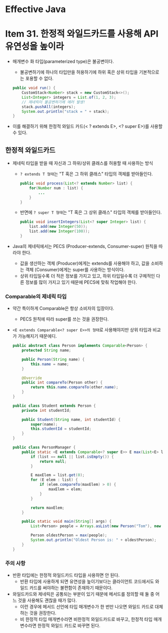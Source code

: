 # Effective Java

# Item 31. **한정적 와일드카드를 사용해 API 유연성을 높이라**

- 매개변수 화 타입(parameterized type)은 불공변이다.
    - 불공변하기에 하나의 타입만을 허용하기에 하위 혹은 상위 타입을 기본적으로는 포용할 수 없다.

    ```java
    public void run() {
        CustomStack<Number> stack = new CustomStack<>();
        List<Integer> integers = List.of(1, 2, 3);
        // 제네릭이 불공변하기에 에러 발생!
        stack.pushAll(integers);
        System.out.println("stack = " + stack);
    }
    ```

- 이를 해결하기 위해 한정적 와일드 카드(< ? extends E>, <? super E>)를 사용할 수 있다.

## 한정적 와일드카드

- 제네릭 타입을 받을 때 자신과 그 하위/상위 클래스를 허용할 때 사용하는 방식
    - `? extends T 형태`는 "T 혹은 그 하위 클래스" 타입의 객체를 받아들인다.

        ```java
        public void process(List<? extends Number> list) {
            for(Number num : list) {
                ...
            }
        }
        ```

    - 반면에 `? super T 형태`는 "T 혹은 그 상위 클래스" 타입의 객체를 받아들인다.

        ```java
        public void insertIntegers(List<? super Integer> list) {
            list.add(new Integer(50));
            list.add(new Integer(100));
        }
        ```

- Java의 제네릭에서는 PECS (Producer-extends, Consumer-super) 원칙을 따라야 한다.
    - 값을 생산하는 객체 (Producer)에게는 extends를 사용해야 하고, 값을 소비하는 객체 (Consumer)에게는 super를 사용하는 방식이다.
    - 상위 타입일수록 더 적은 정보를 가지고 있고, 하위 타입일수록 더 구체적인 다른 정보를 많이 가지고 있기 때문에 PECS에 맞춰 작업해야 한다.

### Comparable의 제네릭 타입

- 약간 특이하게 Comparable은 항상 소비자의 입장이다.
    - PECS 원칙에 따라 super를 쓰는 것을 권장한다.
- `<E extends Comparable<? super E>>의 형태`로 사용해야지만 상위 타입과 비교가 가능해지기 때문에디.

    ```java
    public abstract class Person implements Comparable<Person> {
        protected String name;
    
        public Person(String name) {
            this.name = name;
        }
    
        @Override
        public int compareTo(Person other) {
            return this.name.compareTo(other.name);
        }
    }
    
    public class Student extends Person {
        private int studentId;
    
        public Student(String name, int studentId) {
            super(name);
            this.studentId = studentId;
        }
    }
    ```

    ```java
    public class PersonManager {
        public static <E extends Comparable<? super E>> E max(List<E> list) {
            if (list == null || list.isEmpty()) {
                return null;
            }
    
            E maxElem = list.get(0);
            for (E elem : list) {
                if (elem.compareTo(maxElem) > 0) {
                    maxElem = elem;
                }
            }
    
            return maxElem;
        }
    
        public static void main(String[] args) {
            List<Person> people = Arrays.asList(new Person("Tom"), new Person("Bob"), new Person("Alice"));
    
            Person oldestPerson = max(people);
            System.out.println("Oldest Person is: " + oldestPerson);
        }
    }
    ```


### 주의 사항

- 반환 타입에는 한정적 와일드카드 타입을 사용하면 안 된다.
    - 반환 타입에 사용하게 되면 유연성을 높이기보다는 클라이언트 코드에서도 와일드 카드를 써야하는 불편함이 존재하기 때문이다.
- 와일드카드와 제네릭은 공통되는 부분이 있기 때문에 메서드를 정의할 때 둘 중 어느 것을 사용해도 괜찮을 때가 많다.
    - 이런 경우에 메서드 선언에 타입 매개변수가 한 번만 나오면 와일드 카드로 대체하는 것을 권장한다.
    - 비 한정적 타입 매개변수라면 비한정적 와일드카드로 바꾸고, 한정적 타입 매개변수라면 한정적 와일드 카드로 바꾸면 된다.